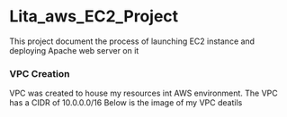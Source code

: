 # Lita_aws_EC2_Project
This project document the process of launching EC2 instance and deploying Apache web server on it
### VPC Creation
VPC was created to house my resources int AWS environment. The VPC has a CIDR of 10.0.0.0/16
Below is the image of my VPC deatils
